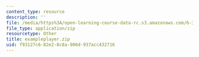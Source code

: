 ```yaml
---
content_type: resource
description: ''
file: /media/https%3A/open-learning-course-data-rc.s3.amazonaws.com/6-370-the-battlecode-programming-competition-january-iap-2013/f93127c682e28c8a906d937acc432716_exampleplayer.zip
file_type: application/zip
resourcetype: Other
title: exampleplayer.zip
uid: f93127c6-82e2-8c8a-906d-937acc432716
---
```

